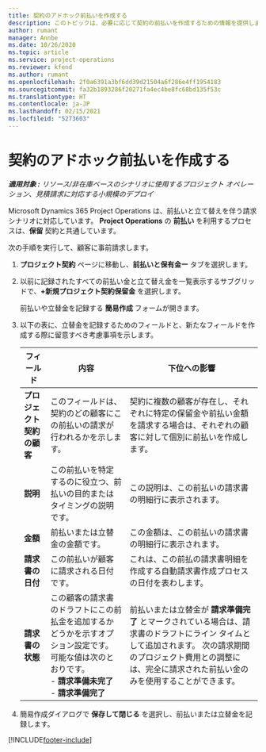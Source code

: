```yaml
---
title: 契約のアドホック前払いを作成する
description: このトピックは、必要に応じて契約の前払いを作成するための情報を提供します。
author: rumant
manager: Annbe
ms.date: 10/26/2020
ms.topic: article
ms.service: project-operations
ms.reviewer: kfend
ms.author: rumant
ms.openlocfilehash: 2f0a6391a3bf6dd39d21504a6f286e4ff1954183
ms.sourcegitcommit: fa32b1893286f20271fa4ec4be8fc68bd135f53c
ms.translationtype: HT
ms.contentlocale: ja-JP
ms.lasthandoff: 02/15/2021
ms.locfileid: "5273603"
---
```

# <a name="creating-an-ad-hoc-advance-on-a-contract"></a>契約のアドホック前払いを作成する

_**適用対象 :** リソース/非在庫ベースのシナリオに使用するプロジェクト オペレーション、見積請求に対応する小規模のデプロイ_

Microsoft Dynamics 365 Project Operations は、前払いと立て替えを伴う請求シナリオに対応しています。 **Project Operations** の **前払い** を利用するプロセスは、**保留** 契約と共通しています。 

次の手順を実行して、顧客に事前請求します。

1. **プロジェクト契約** ページに移動し、**前払いと保有金ー** タブを選択します。
2. 以前に記録されたすべての前払い金と立て替え金を一覧表示するサブグリッドで、**+新規プロジェクト契約保留金** を選択します。 

    前払いや立替金を記録する **簡易作成** フォームが開きます。
    
3. 以下の表に、立替金を記録するためのフィールドと、新たなフィールドを作成する際に留意すべき考慮事項を示します。

    | フィールド | 内容 | 下位への影響 |
    | --- | --- | --- |
    | **プロジェクト契約の顧客** | このフィールドは、契約のどの顧客にこの前払いの請求が行われるかを示します。 | 契約に複数の顧客が存在し、それぞれに特定の保留金や前払い金額を請求する場合は、それぞれの顧客に対して個別に前払いを作成します。 |
    | **説明** | この前払いを特定するのに役立つ、前払いの目的またはタイミングの説明です。 | この説明は、この前払いの請求書の明細行に表示されます。 |
    | **金額** | 前払いまたは立替金の金額です。 | この金額は、この前払いの請求書の明細行に表示されます。 |
    | **請求書の日付** | この前払いが顧客に請求される日付です。 | これは、この前払の請求書明細を作成する自動請求書作成プロセスの日付を表わします。 |
    | **請求書の状態** | この顧客の請求書のドラフトにこの前払金を追加するかどうかを示すオプション設定です。 可能な値は次のとおりです。</br>- **請求準備未完了**</br>- **請求準備完了** | 前払いまたは立替金が **請求準備完了** とマークされている場合は、請求書のドラフトにライン タイムとして追加されます。 次の請求期間のプロジェクト費用との調整には、完全に請求された前払い金のみを使用することができます。 |

4. 簡易作成ダイアログで **保存して閉じる** を選択し、前払いまたは立替金を記録します。


[!INCLUDE[footer-include](../../includes/footer-banner.md)]